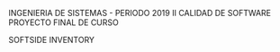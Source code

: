 INGENIERIA DE SISTEMAS - PERIODO 2019 II 
CALIDAD DE SOFTWARE 
PROYECTO FINAL DE CURSO 

SOFTSIDE INVENTORY